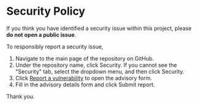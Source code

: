 # Security Policy

If you think you have identified a security issue within this project, please **do not open a public issue**.

To responsibly report a security issue,

1. Navigate to the main page of the repository on GitHub.
2. Under the repository name, click Security. If you cannot see the "Security" tab, select the dropdown menu, and then click Security.
3. Click [Report a vulnerability](https://github.com/SRv6d/hanko/security/advisories/new) to open the advisory form.
4. Fill in the advisory details form and click Submit report.

Thank you.
